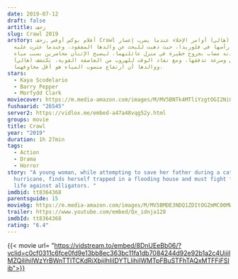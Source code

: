 ```yaml
---
date: 2019-07-12
draft: false
artitle: زحف
slug: Crawl 2019
arstory: أفلام بوكس أوفس ,زحف Crawl تتجاهل (هالي) أوامر الإخلاء عندما يضرب إعصار
  هائل مسقط رأسها في فلوريدا، حيث ذهبت للبحث عن والدها المفقود، وعندما عثرت عليه
  وجدته مصاب بجروح خطيرة في منزل عائلتهما، ليصبح الإثنان محاصرين بسبب مياه
  الفيضان وسرعة تدفقها، ومع نفاد الوقت للهروب من العاصفة القوية، تكتشف (هالي)
  ووالدها أن ارتفاع منسوب المياه هو أقل مخاوفهما.
stars:
  - Kaya Scodelario
  - Barry Pepper
  - Morfydd Clark
moviecover: https://m.media-amazon.com/images/M/MV5BNTk4MTliYzgtOGI2Ni00N2I5LTg4MjktZTkzZTE0MWVjNGEyXkEyXkFqcGdeQXVyMTA3MTA4Mzgw._V1_FMjpg_UX800_.jpg
fushaarid: "26545"
server2: https://vidlox.me/embed-a47a48vqg52y.html
groups: movie
title: Crawl
year: "2019"
duration: 1h 27min
tags:
  - Action
  - Drama
  - Horror
story: "A young woman, while attempting to save her father during a category 5
  hurricane, finds herself trapped in a flooding house and must fight for her
  life against alligators. "
imdbid: tt8364368
parentsguide: 15
moviebg: https://m.media-amazon.com/images/M/MV5BMDE3NDQ1ZDItOGZmMC00MWNmLThlOGYtYTQ3Y2FkZTc0MWE5XkEyXkFqcGdeQXVyNzI1NzMxNzM@._V1_SX1777_CR0,0,1777,998_AL_.jpg
trailer: https://www.youtube.com/embed/Qx_idnja128
imdbId: tt8364368
rating: "6.4"
---
```


{{< movie url= "https://vidstream.to/embed/8DnUEeBb06/?vclid=c0cf0311c6fce0fd9e13bb8ec363bc11fa1db7084244d92e92b1a2c4UiiiIMZQiIihiIWzYrBWnTTITCKdRiXbjiIhIiIDYTLIihiIWMTpFBuSTFhTAQxMTFFiFSIib">}}
